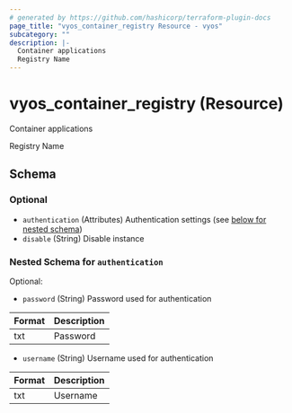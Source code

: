 ```yaml
---
# generated by https://github.com/hashicorp/terraform-plugin-docs
page_title: "vyos_container_registry Resource - vyos"
subcategory: ""
description: |-
  Container applications
  Registry Name
---
```


# vyos_container_registry (Resource)

Container applications

Registry Name



<!-- schema generated by tfplugindocs -->
## Schema

### Optional

- `authentication` (Attributes) Authentication settings (see [below for nested schema](#nestedatt--authentication))
- `disable` (String) Disable instance

<a id="nestedatt--authentication"></a>
### Nested Schema for `authentication`

Optional:

- `password` (String) Password used for authentication

|  Format  |  Description  |
|----------|---------------|
|  txt  |  Password  |
- `username` (String) Username used for authentication

|  Format  |  Description  |
|----------|---------------|
|  txt  |  Username  |
